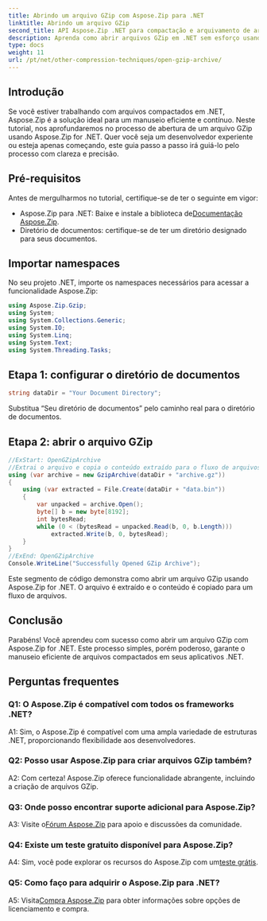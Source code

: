 ```yaml
---
title: Abrindo um arquivo GZip com Aspose.Zip para .NET
linktitle: Abrindo um arquivo GZip
second_title: API Aspose.Zip .NET para compactação e arquivamento de arquivos
description: Aprenda como abrir arquivos GZip em .NET sem esforço usando Aspose.Zip. Siga nosso guia passo a passo para um manuseio de arquivos eficiente e contínuo.
type: docs
weight: 11
url: /pt/net/other-compression-techniques/open-gzip-archive/
---
```

## Introdução

Se você estiver trabalhando com arquivos compactados em .NET, Aspose.Zip é a solução ideal para um manuseio eficiente e contínuo. Neste tutorial, nos aprofundaremos no processo de abertura de um arquivo GZip usando Aspose.Zip for .NET. Quer você seja um desenvolvedor experiente ou esteja apenas começando, este guia passo a passo irá guiá-lo pelo processo com clareza e precisão.

## Pré-requisitos

Antes de mergulharmos no tutorial, certifique-se de ter o seguinte em vigor:

-  Aspose.Zip para .NET: Baixe e instale a biblioteca de[Documentação Aspose.Zip](https://reference.aspose.com/zip/net/).
- Diretório de documentos: certifique-se de ter um diretório designado para seus documentos.

## Importar namespaces

No seu projeto .NET, importe os namespaces necessários para acessar a funcionalidade Aspose.Zip:

```csharp
using Aspose.Zip.Gzip;
using System;
using System.Collections.Generic;
using System.IO;
using System.Linq;
using System.Text;
using System.Threading.Tasks;
```

## Etapa 1: configurar o diretório de documentos

```csharp
string dataDir = "Your Document Directory";
```

Substitua “Seu diretório de documentos” pelo caminho real para o diretório de documentos.

## Etapa 2: abrir o arquivo GZip

```csharp
//ExStart: OpenGZipArchive
//Extrai o arquivo e copia o conteúdo extraído para o fluxo de arquivos.
using (var archive = new GzipArchive(dataDir + "archive.gz"))
{
    using (var extracted = File.Create(dataDir + "data.bin"))
    {
        var unpacked = archive.Open();
        byte[] b = new byte[8192];
        int bytesRead;
        while (0 < (bytesRead = unpacked.Read(b, 0, b.Length)))
            extracted.Write(b, 0, bytesRead);
    }
}
//ExEnd: OpenGZipArchive
Console.WriteLine("Successfully Opened GZip Archive");
```

Este segmento de código demonstra como abrir um arquivo GZip usando Aspose.Zip for .NET. O arquivo é extraído e o conteúdo é copiado para um fluxo de arquivos.

## Conclusão

Parabéns! Você aprendeu com sucesso como abrir um arquivo GZip com Aspose.Zip for .NET. Este processo simples, porém poderoso, garante o manuseio eficiente de arquivos compactados em seus aplicativos .NET.

## Perguntas frequentes

### Q1: O Aspose.Zip é compatível com todos os frameworks .NET?

A1: Sim, o Aspose.Zip é compatível com uma ampla variedade de estruturas .NET, proporcionando flexibilidade aos desenvolvedores.

### Q2: Posso usar Aspose.Zip para criar arquivos GZip também?

A2: Com certeza! Aspose.Zip oferece funcionalidade abrangente, incluindo a criação de arquivos GZip.

### Q3: Onde posso encontrar suporte adicional para Aspose.Zip?

 A3: Visite o[Fórum Aspose.Zip](https://forum.aspose.com/c/zip/37) para apoio e discussões da comunidade.

### Q4: Existe um teste gratuito disponível para Aspose.Zip?

 A4: Sim, você pode explorar os recursos do Aspose.Zip com um[teste grátis](https://releases.aspose.com/).

### Q5: Como faço para adquirir o Aspose.Zip para .NET?

 A5: Visita[Compra Aspose.Zip](https://purchase.aspose.com/buy) para obter informações sobre opções de licenciamento e compra.